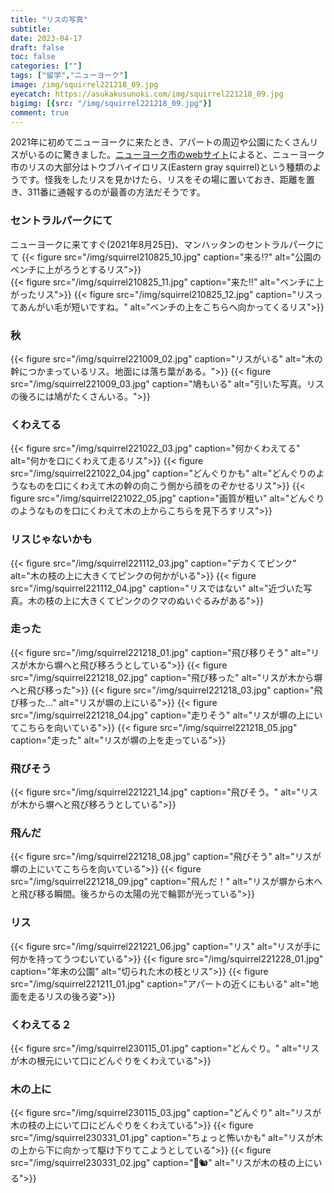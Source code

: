 ```yaml
---
title: "リスの写真"
subtitle: 
date: 2023-04-17
draft: false
toc: false
categories: [""]
tags: ["留学","ニューヨーク"]
image: /img/squirrel221218_09.jpg
eyecatch: https://asukakusunoki.com/img/squirrel221218_09.jpg
bigimg: [{src: "/img/squirrel221218_09.jpg"}]
comment: true
---
```


2021年に初めてニューヨークに来たとき、アパートの周辺や公園にたくさんリスがいるのに驚きました。[ニューヨーク市のwebサイト](https://www.nycgovparks.org/programs/rangers/wildlife-management/squirrels)によると、ニューヨーク市のリスの大部分はトウブハイイロリス(Eastern gray squirrel)という種類のようです。怪我をしたリスを見かけたら、リスをその場に置いておき、距離を置き、311番に通報するのが最善の方法だそうです。

### セントラルパークにて
ニューヨークに来てすぐ(2021年8月25日)、マンハッタンのセントラルパークにて
{{< figure src="/img/squirrel210825_10.jpg" caption="来る⁉" alt="公園のベンチに上がろうとするリス">}}  
{{< figure src="/img/squirrel210825_11.jpg" caption="来た‼" alt="ベンチに上がったリス">}}
{{< figure src="/img/squirrel210825_12.jpg" caption="リスってあんがい毛が短いですね。" alt="ベンチの上をこちらへ向かってくるリス">}}  

### 秋
{{< figure src="/img/squirrel221009_02.jpg" caption="リスがいる" alt="木の幹につかまっているリス。地面には落ち葉がある。">}}
{{< figure src="/img/squirrel221009_03.jpg" caption="鳩もいる" alt="引いた写真。リスの後ろには鳩がたくさんいる。">}}

### くわえてる
{{< figure src="/img/squirrel221022_03.jpg" caption="何かくわえてる" alt="何かを口にくわえて走るリス">}}
{{< figure src="/img/squirrel221022_04.jpg" caption="どんぐりかも" alt="どんぐりのようなものを口にくわえて木の幹の向こう側から顔をのぞかせるリス">}}
{{< figure src="/img/squirrel221022_05.jpg" caption="画質が粗い" alt="どんぐりのようなものを口にくわえて木の上からこちらを見下ろすリス">}}

### リスじゃないかも
{{< figure src="/img/squirrel221112_03.jpg" caption="デカくてピンク" alt="木の枝の上に大きくてピンクの何かがいる">}} 
{{< figure src="/img/squirrel221112_04.jpg" caption="リスではない" alt="近づいた写真。木の枝の上に大きくてピンクのクマのぬいぐるみがある">}}

### 走った
{{< figure src="/img/squirrel221218_01.jpg" caption="飛び移りそう" alt="リスが木から塀へと飛び移ろうとしている">}}
{{< figure src="/img/squirrel221218_02.jpg" caption="飛び移った" alt="リスが木から塀へと飛び移った">}}
{{< figure src="/img/squirrel221218_03.jpg" caption="飛び移った…" alt="リスが塀の上にいる">}}
{{< figure src="/img/squirrel221218_04.jpg" caption="走りそう" alt="リスが塀の上にいてこちらを向いている">}}
{{< figure src="/img/squirrel221218_05.jpg" caption="走った" alt="リスが塀の上を走っている">}}

### 飛びそう
{{< figure src="/img/squirrel221221_14.jpg" caption="飛びそう。" alt="リスが木から塀へと飛び移ろうとしている">}}

### 飛んだ
{{< figure src="/img/squirrel221218_08.jpg" caption="飛びそう" alt="リスが塀の上にいてこちらを向いている">}}
{{< figure src="/img/squirrel221218_09.jpg" caption="飛んだ！" alt="リスが塀から木へと飛び移る瞬間。後ろからの太陽の光で輪郭が光っている">}}

### リス
{{< figure src="/img/squirrel221221_06.jpg" caption="リス" alt="リスが手に何かを持ってうつむいている">}}
{{< figure src="/img/squirrel221228_01.jpg" caption="年末の公園" alt="切られた木の枝とリス">}}
{{< figure src="/img/squirrel221211_01.jpg" caption="アパートの近くにもいる" alt="地面を走るリスの後ろ姿">}}

### くわえてる２
{{< figure src="/img/squirrel230115_01.jpg" caption="どんぐり。" alt="リスが木の根元にいて口にどんぐりをくわえている">}}

### 木の上に
{{< figure src="/img/squirrel230115_03.jpg" caption="どんぐり" alt="リスが木の枝の上にいて口にどんぐりをくわえている">}}
{{< figure src="/img/squirrel230331_01.jpg" caption="ちょっと怖いかも" alt="リスが木の上から下に向かって駆け下りてこようとしている">}}
{{< figure src="/img/squirrel230331_02.jpg" caption="🌳🐿" alt="リスが木の枝の上にいる">}}